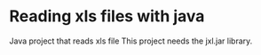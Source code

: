 # Reading xls files with java

Java project that reads xls file
This project needs the jxl.jar library.

